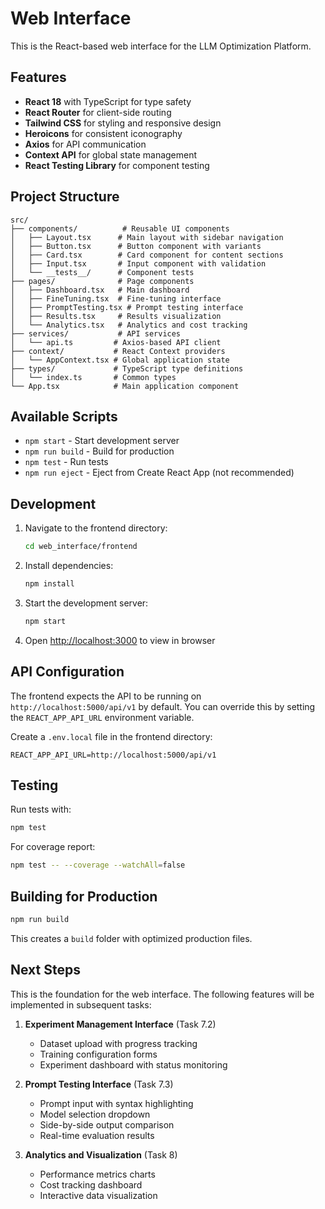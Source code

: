 # Web Interface

This is the React-based web interface for the LLM Optimization Platform.

## Features

- **React 18** with TypeScript for type safety
- **React Router** for client-side routing
- **Tailwind CSS** for styling and responsive design
- **Heroicons** for consistent iconography
- **Axios** for API communication
- **Context API** for global state management
- **React Testing Library** for component testing

## Project Structure

```
src/
├── components/          # Reusable UI components
│   ├── Layout.tsx      # Main layout with sidebar navigation
│   ├── Button.tsx      # Button component with variants
│   ├── Card.tsx        # Card component for content sections
│   ├── Input.tsx       # Input component with validation
│   └── __tests__/      # Component tests
├── pages/              # Page components
│   ├── Dashboard.tsx   # Main dashboard
│   ├── FineTuning.tsx  # Fine-tuning interface
│   ├── PromptTesting.tsx # Prompt testing interface
│   ├── Results.tsx     # Results visualization
│   └── Analytics.tsx   # Analytics and cost tracking
├── services/           # API services
│   └── api.ts         # Axios-based API client
├── context/           # React Context providers
│   └── AppContext.tsx # Global application state
├── types/             # TypeScript type definitions
│   └── index.ts       # Common types
└── App.tsx            # Main application component
```

## Available Scripts

- `npm start` - Start development server
- `npm run build` - Build for production
- `npm test` - Run tests
- `npm run eject` - Eject from Create React App (not recommended)

## Development

1. Navigate to the frontend directory:
   ```bash
   cd web_interface/frontend
   ```

2. Install dependencies:
   ```bash
   npm install
   ```

3. Start the development server:
   ```bash
   npm start
   ```

4. Open [http://localhost:3000](http://localhost:3000) to view in browser

## API Configuration

The frontend expects the API to be running on `http://localhost:5000/api/v1` by default. You can override this by setting the `REACT_APP_API_URL` environment variable.

Create a `.env.local` file in the frontend directory:
```
REACT_APP_API_URL=http://localhost:5000/api/v1
```

## Testing

Run tests with:
```bash
npm test
```

For coverage report:
```bash
npm test -- --coverage --watchAll=false
```

## Building for Production

```bash
npm run build
```

This creates a `build` folder with optimized production files.

## Next Steps

This is the foundation for the web interface. The following features will be implemented in subsequent tasks:

1. **Experiment Management Interface** (Task 7.2)
   - Dataset upload with progress tracking
   - Training configuration forms
   - Experiment dashboard with status monitoring

2. **Prompt Testing Interface** (Task 7.3)
   - Prompt input with syntax highlighting
   - Model selection dropdown
   - Side-by-side output comparison
   - Real-time evaluation results

3. **Analytics and Visualization** (Task 8)
   - Performance metrics charts
   - Cost tracking dashboard
   - Interactive data visualization